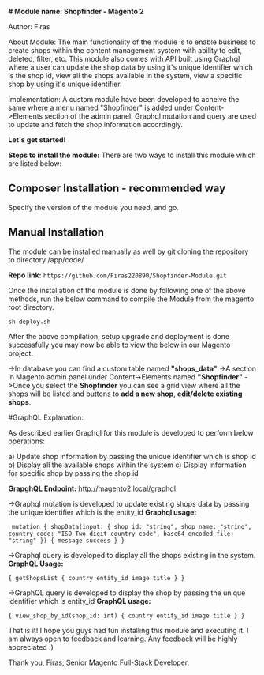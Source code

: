 **# Module name: Shopfinder - Magento 2**

Author: Firas

About Module:
The main functionality of the module is to enable business to create shops within the content management system with ability to edit, deleted, filter, etc.
This module also comes with API built using Graphql where a user can update the shop data by using it's unique identifier which is the shop id, view all the shops available in the system, view a specific shop by using it's unique identifier.

Implementation:
A custom module have been developed to acheive the same where a menu named "Shopfinder" is added under Content->Elements section of the admin panel.
Graphql mutation and query are used to update and fetch the shop information accordingly.

**Let's get started!**

**Steps to install the module:**
There are two ways to install this module which are listed below:

## Composer Installation - recommended way

Specify the version of the module you need, and go.

## Manual Installation

The module can be installed manually as well by git cloning the repository to directory /app/code/

**Repo link:** `https://github.com/Firas220890/Shopfinder-Module.git`

Once the installation of the module is done by following one of the above methods, run the below command to compile the Module from the magento root directory.

`sh deploy.sh`

After the above compilation, setup upgrade and deployment is done successfully you may now be able to view the below in our Magento project. 

->In database you can find a custom table named **"shops_data"**
->A section in Magento admin panel under Content->Elements named **"Shopfinder"**
->Once you select the **Shopfinder** you can see a grid view where all the shops will be listed and buttons to **add a new shop**, **edit/delete existing shops**.

#GraphQL Explanation:

As described earlier Graphql for this module is developed to perform below operations:

a) Update shop information by passing the unique identifier which is shop id
b) Display all the available shops within the system
c) Display information for specific shop by passing the shop id

**GrapghQL Endpoint:** http://magento2.local/graphql 

->Graphql mutation is developed to update existing shops data by passing the unique identifier which is the entity_id
**Graphql usage:**

  ` mutation {
    shopData(input: {
      shop_id: "string",
      shop_name: "string",
      country_code: "ISO Two digit country code",
      base64_encoded_file: "string"
      }) {
     message
     success
    }
  }`

->Graphql query is developed to display all the shops existing in the system. 
**GraphQL Usage:**

  `{
    getShopsList {
      country
      entity_id
      image
      title
    }
  }`

->GraphQL query is developed to display the shop by passing the unique identifier which is entity_id
**GraphQL usage:**

  `{
    view_shop_by_id(shop_id: int) {
      country
      entity_id
      image
      title
    }
  }`

That is it! I hope you guys had fun installing this module and executing it. I am always open to feedback and learning. Any feedback will be highly appreciated :)

Thank you,
Firas,
Senior Magento Full-Stack Developer.
